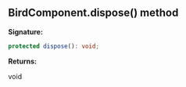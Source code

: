 
## BirdComponent.dispose() method

**Signature:**

```typescript
protected dispose(): void;
```
**Returns:**

void

